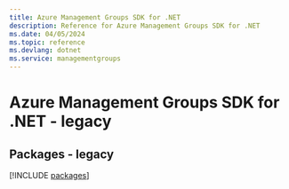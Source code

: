 ```yaml
---
title: Azure Management Groups SDK for .NET
description: Reference for Azure Management Groups SDK for .NET
ms.date: 04/05/2024
ms.topic: reference
ms.devlang: dotnet
ms.service: managementgroups
---
```

# Azure Management Groups SDK for .NET - legacy
## Packages - legacy
[!INCLUDE [packages](management-groups-index.md)]